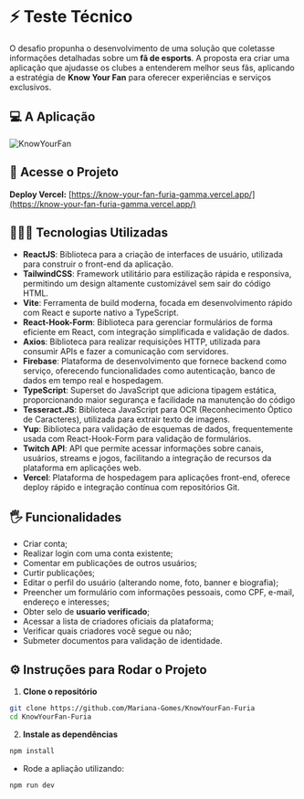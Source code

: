 # ⚡ Teste Técnico  

O desafio propunha o desenvolvimento de uma solução que coletasse informações detalhadas sobre um **fã de esports**. A proposta era criar uma aplicação que ajudasse os clubes a entenderem melhor seus fãs, aplicando a estratégia de **Know Your Fan** para oferecer experiências e serviços exclusivos.

## 💻 A Aplicação

![KnowYourFan](https://github.com/user-attachments/assets/3be81289-14f1-4fec-b326-6c123cf45d64)

## 🔗 Acesse o Projeto

**Deploy Vercel:** [https://know-your-fan-furia-gamma.vercel.app/](https://know-your-fan-furia-gamma.vercel.app/)

## 👩🏻‍💻 Tecnologias Utilizadas  
- **ReactJS**: Biblioteca para a criação de interfaces de usuário, utilizada para construir o front-end da aplicação.
- **TailwindCSS**: Framework utilitário para estilização rápida e responsiva, permitindo um design altamente customizável sem sair do código HTML.
- **Vite**: Ferramenta de build moderna, focada em desenvolvimento rápido com React e suporte nativo a TypeScript.
- **React-Hook-Form**: Biblioteca para gerenciar formulários de forma eficiente em React, com integração simplificada e validação de dados.  
- **Axios**: Biblioteca para realizar requisições HTTP, utilizada para consumir APIs e fazer a comunicação com servidores. 
- **Firebase**: Plataforma de desenvolvimento que fornece backend como serviço, oferecendo funcionalidades como autenticação, banco de dados em tempo real e hospedagem.
- **TypeScript**: Superset do JavaScript que adiciona tipagem estática, proporcionando maior segurança e facilidade na manutenção do código
- **Tesseract.JS**: Biblioteca JavaScript para OCR (Reconhecimento Óptico de Caracteres), utilizada para extrair texto de imagens.
- **Yup**: Biblioteca para validação de esquemas de dados, frequentemente usada com React-Hook-Form para validação de formulários.
- **Twitch API**: API que permite acessar informações sobre canais, usuários, streams e jogos, facilitando a integração de recursos da plataforma em aplicações web.
- **Vercel**: Plataforma de hospedagem para aplicações front-end, oferece deploy rápido e integração contínua com repositórios Git.

## 🖐️ Funcionalidades

- Criar conta;
- Realizar login com uma conta existente;
- Comentar em publicações de outros usuários;
- Curtir publicações;
- Editar o perfil do usuário (alterando nome, foto, banner e biografia);
- Preencher um formulário com informações pessoais, como CPF, e-mail, endereço e interesses;
- Obter selo de **usuario verificado**;
- Acessar a lista de criadores oficiais da plataforma;
- Verificar quais criadores você segue ou não;
- Submeter documentos para validação de identidade.

## ⚙️ Instruções para Rodar o Projeto  
1. **Clone o repositório**  
```bash
git clone https://github.com/Mariana-Gomes/KnowYourFan-Furia
cd KnowYourFan-Furia
```

2. **Instale as dependências**

```bash
npm install
```

- Rode a apliação utilizando:

```bash
npm run dev
```
